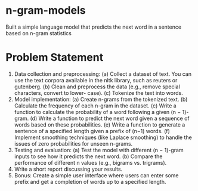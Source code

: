 # n-gram-models
Built a simple language model that predicts the next word in a sentence based on n-gram statistics

# Problem Statement
1. Data collection and preprocessing:
(a) Collect a dataset of text. You can use the text corpora available in the nltk library,
such as reuters or gutenberg.
(b) Clean and preprocess the data (e.g., remove special characters, convert to lower-
case).
(c) Tokenize the text into words.
2. Model implementation:
(a) Create n-grams from the tokenized text.
(b) Calculate the frequency of each n-gram in the dataset.
(c) Write a function to calculate the probability of a word following a given (n − 1)-
gram.
(d) Write a function to predict the next word given a sequence of words based on these
probabilities.
(e) Write a function to generate a sentence of a specified length given a prefix of (n−1)
words.
(f) Implement smoothing techniques (like Laplace smoothing) to handle the issues of
zero probabilities for unseen n-grams.
3. Testing and evaluation:
(a) Test the model with different (n − 1)-gram inputs to see how it predicts the next
word.
(b) Compare the performance of different n values (e.g., bigrams vs. trigrams).
4. Write a short report discussing your results.
5. Bonus: Create a simple user interface where users can enter some prefix and get a
completion of words up to a specified length.
